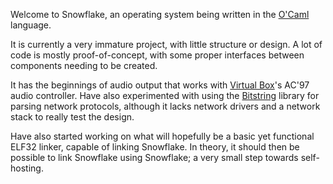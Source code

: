 Welcome to Snowflake, an operating system being written in the [O'Caml](http://caml.inria.fr/) language.

It is currently a very immature project, with little structure or design. A lot of code is mostly proof-of-concept, with some proper interfaces between components needing to be created.

It has the beginnings of audio output that works with [Virtual Box](http://www.virtualbox.org/)'s AC'97 audio controller. Have also experimented with using the [Bitstring](http://code.google.com/p/bitstring/) library for parsing network protocols, although it lacks network drivers and a network stack to really test the design.

Have also started working on what will hopefully be a basic yet functional ELF32 linker, capable of linking Snowflake. In theory, it should then be possible to link Snowflake using Snowflake; a very small step towards self-hosting.